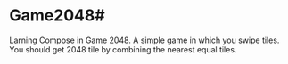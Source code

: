 # Game2048#

Larning Compose in Game 2048.
A simple game in which you swipe tiles. You should get 2048 tile by combining the nearest equal tiles.
